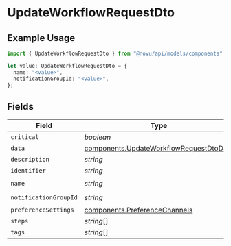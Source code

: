 # UpdateWorkflowRequestDto

## Example Usage

```typescript
import { UpdateWorkflowRequestDto } from "@novu/api/models/components";

let value: UpdateWorkflowRequestDto = {
  name: "<value>",
  notificationGroupId: "<value>",
};
```

## Fields

| Field                                                                                              | Type                                                                                               | Required                                                                                           | Description                                                                                        |
| -------------------------------------------------------------------------------------------------- | -------------------------------------------------------------------------------------------------- | -------------------------------------------------------------------------------------------------- | -------------------------------------------------------------------------------------------------- |
| `critical`                                                                                         | *boolean*                                                                                          | :heavy_minus_sign:                                                                                 | N/A                                                                                                |
| `data`                                                                                             | [components.UpdateWorkflowRequestDtoData](../../models/components/updateworkflowrequestdtodata.md) | :heavy_minus_sign:                                                                                 | N/A                                                                                                |
| `description`                                                                                      | *string*                                                                                           | :heavy_minus_sign:                                                                                 | N/A                                                                                                |
| `identifier`                                                                                       | *string*                                                                                           | :heavy_minus_sign:                                                                                 | N/A                                                                                                |
| `name`                                                                                             | *string*                                                                                           | :heavy_check_mark:                                                                                 | N/A                                                                                                |
| `notificationGroupId`                                                                              | *string*                                                                                           | :heavy_check_mark:                                                                                 | N/A                                                                                                |
| `preferenceSettings`                                                                               | [components.PreferenceChannels](../../models/components/preferencechannels.md)                     | :heavy_minus_sign:                                                                                 | N/A                                                                                                |
| `steps`                                                                                            | *string*[]                                                                                         | :heavy_minus_sign:                                                                                 | N/A                                                                                                |
| `tags`                                                                                             | *string*[]                                                                                         | :heavy_minus_sign:                                                                                 | N/A                                                                                                |